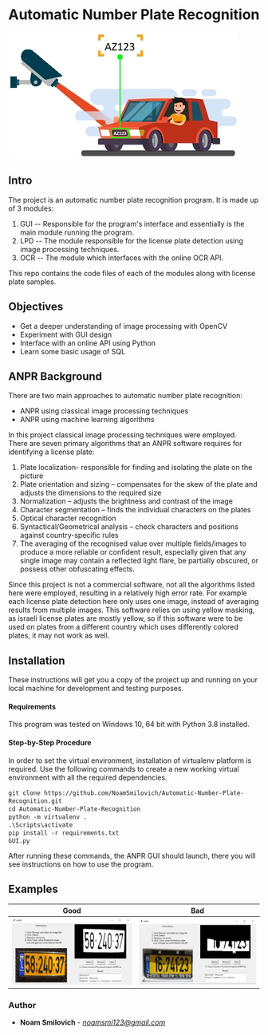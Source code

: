 # **Automatic Number Plate Recognition**
![anpr](JPGs/anpr.jpg)
## Intro
The project is an automatic number plate recognition program. It is made up of 3 modules:
 1. GUI -- Responsible for the program's interface and essentially is the main module running the program.
 2. LPD -- The module responsible for the license plate detection using image processing techniques.
 3. OCR -- The module which interfaces with the online OCR API.

This repo contains the code files of each of the modules along with license plate samples.

## Objectives
- Get a deeper understanding of image processing with OpenCV
- Experiment with GUI design
- Interface with an online API using Python
- Learn some basic usage of SQL

## ANPR Background
There are two main approaches to automatic number plate recognition:
- ANPR using classical image processing techniques
- ANPR using machine learning algorithms

In this project classical image processing techniques were employed.   
There are seven primary algorithms that an ANPR
  software requires for identifying a license plate:
  
1. Plate localization- responsible for finding and isolating the plate on the picture
2. Plate orientation and sizing – compensates for the skew of the plate and adjusts the dimensions to the required size
3. Normalization – adjusts the brightness and contrast of the image
4. Character segmentation – finds the individual characters on the plates
5. Optical character recognition
6. Syntactical/Geometrical analysis – check characters and positions against country-specific rules
7. The averaging of the recognised value over multiple fields/images to produce a more reliable or confident result,
   especially given that any single image may contain a reflected light flare,
   be partially obscured, or possess other obfuscating effects.
   
Since this project is not a commercial software, not all the algorithms listed here were employed, 
resulting in a relatively high error rate. For example each license plate detection here only uses one image,
instead of averaging results from multiple images. This software relies on using yellow masking,
as israeli license plates are mostly yellow, so if this software were to be used on plates from a different country
which uses differently colored plates, it may not work as well.

## Installation
These instructions will get you a copy of the project up and running on your local machine for development and testing purposes.
#### Requirements
This program was tested on Windows 10, 64 bit with Python 3.8 installed.
#### Step-by-Step Procedure
In order to set the virtual environment, installation of virtualenv platform is required.
Use the following commands to create a new working virtual environment with all the required dependencies.
```
git clone https://github.com/NoamSmilovich/Automatic-Number-Plate-Recognition.git
cd Automatic-Number-Plate-Recognition
python -m virtualenv .
.\Scripts\activate
pip install -r requirements.txt
GUI.py
```
After running these commands, the ANPR GUI should launch, there you will see instructions on how to use the program.

## Examples
| Good     |      Bad      |
|----------|:-------------:|
|<img src="JPGs/good_example.JPG" width="500"> |<img src="JPGs/bad_example.JPG" width="500"> |

### Author
* **Noam Smilovich** - *noamsmi123@gmail.com*
